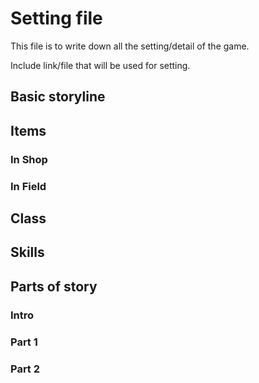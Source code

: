 # Setting file

This file is to write down all the setting/detail of the game.

Include link/file that will be used for setting.

## Basic storyline

## Items

### In Shop

### In Field

## Class

## Skills

## Parts of story

### Intro

### Part 1

### Part 2
